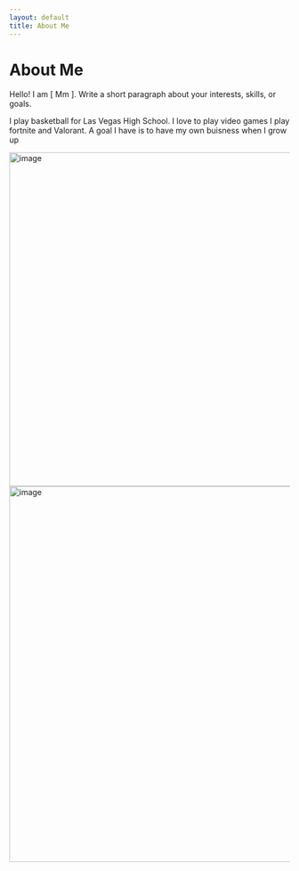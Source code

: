 ```yaml
---
layout: default
title: About Me
---
```

# About Me
Hello! I am [ Mm ].
Write a short paragraph about your interests, skills, or goals.

I play basketball for Las Vegas High School. I love to play video games I play fortnite and Valorant. 
A goal I have is to have my own buisness when I grow up

<img width="600" height="600" alt="image" src="https://github.com/user-attachments/assets/0c20e805-0f11-44e5-b46a-a94398701350" />


<img width="1200" height="675" alt="image" src="https://github.com/user-attachments/assets/7322f471-206f-4041-a8da-5a8b2371aab9" />

